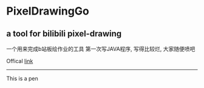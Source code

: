 # PixelDrawingGo
## a tool for bilibili pixel-drawing
一个用来完成b站板绘作业的工具
第一次写JAVA程序, 写得比较烂, 大家随便喷吧

Offical [link](http://live.bilibili.com/pages/1702/pixel-drawing)
***
This is a pen
